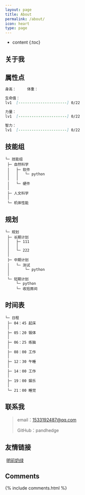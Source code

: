 ```yaml
---
layout: page
title: About
permalink: /about/
icon: heart
type: page
---
```


* content
{:toc}

## 关于我

<!-- <iframe src="https://githubbadge.appspot.com/gaohaoyang?s=1" style="border: 0;height: 142px;width: 200px;overflow: hidden;" frameBorder="0"></iframe> -->



## 属性点

```markdown
身高：		体重：

生命值：
lv1  [----------------------] 0/22

力量：
lv1  [----------------------] 0/22

智力：
lv1  [----------------------] 0/22

```

## 技能组
```
└─ 技能组
 ├─ 自然科学
 │   ├─ 软件
 │   │   └─ python
 │   │
 │   └─ 硬件
 │
 ├─ 人文科学
 │
 └─ 机体性能
```


## 规划
```
└─ 规划
 ├─ 长期计划
 │   ├─ 111
 │   │
 │   └─ 222
 │
 ├─ 中期计划
 │   └─ 测试
 │       └─ python
 │
 └─ 短期计划
     └─ python
     └─ 收拾房间
```

## 时间表
```
└─ 日程
 ├─ 04：45 起床
 │
 ├─ 05：20 锻体
 │
 ├─ 06：25 练脑
 │
 ├─ 08：00 工作
 │
 ├─ 12：30 午睡
 │
 ├─ 14：00 工作
 │
 ├─ 19：00 娱乐
 │
 └─ 21：00 睡觉
```

## 联系我

>
> email：1533192487@qq.com
>
> GitHub：pandhedge




## 友情链接

​    [明前奶绿](https://laplace.live/about)


## Comments

{% include comments.html %}
